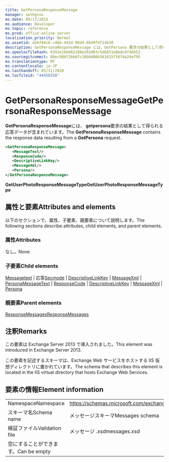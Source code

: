```yaml
---
title: GetPersonaResponseMessage
manager: sethgros
ms.date: 09/17/2015
ms.audience: Developer
ms.topic: reference
ms.prod: office-online-server
localization_priority: Normal
ms.assetid: a5bf44c6-c46b-442d-98d4-8b49fdf14b30
description: GetPersonaResponseMessage には、GetPersona 要求の結果として得られる応答データが含まれています。
ms.openlocfilehash: 6391e1b6682180e292d03c5db651e8edc6f46b52
ms.sourcegitcommit: 88ec988f2bb67c1866d06b361615f3674a24e795
ms.translationtype: MT
ms.contentlocale: ja-JP
ms.lasthandoff: 05/31/2020
ms.locfileid: "44458328"
---
```

# <a name="getpersonaresponsemessage"></a><span data-ttu-id="3ddd1-103">GetPersonaResponseMessage</span><span class="sxs-lookup"><span data-stu-id="3ddd1-103">GetPersonaResponseMessage</span></span>

<span data-ttu-id="3ddd1-104">**GetPersonaResponseMessage**には、 **getpersona**要求の結果として得られる応答データが含まれています。</span><span class="sxs-lookup"><span data-stu-id="3ddd1-104">The **GetPersonaResponseMessage** contains the response data resulting from a **GetPersona** request.</span></span> 
  
```XML
<GetPersonaResponseMessage>
   <MessageText/>
   <ResponseCode/>
   <DescriptiveLinkKey/>
   <MessageXml/>
   <Persona/>
</GetPersonaResponseMessage>
```

 <span data-ttu-id="3ddd1-105">**GetUserPhotoResponseMessageType**</span><span class="sxs-lookup"><span data-stu-id="3ddd1-105">**GetUserPhotoResponseMessageType**</span></span>
## <a name="attributes-and-elements"></a><span data-ttu-id="3ddd1-106">属性と要素</span><span class="sxs-lookup"><span data-stu-id="3ddd1-106">Attributes and elements</span></span>

<span data-ttu-id="3ddd1-107">以下のセクションで、属性、子要素、親要素について説明します。</span><span class="sxs-lookup"><span data-stu-id="3ddd1-107">The following sections describe attributes, child elements, and parent elements.</span></span>
  
### <a name="attributes"></a><span data-ttu-id="3ddd1-108">属性</span><span class="sxs-lookup"><span data-stu-id="3ddd1-108">Attributes</span></span>

<span data-ttu-id="3ddd1-109">なし。</span><span class="sxs-lookup"><span data-stu-id="3ddd1-109">None.</span></span>
  
### <a name="child-elements"></a><span data-ttu-id="3ddd1-110">子要素</span><span class="sxs-lookup"><span data-stu-id="3ddd1-110">Child elements</span></span>

<span data-ttu-id="3ddd1-111">[Messagetext](messagetext.md)  | 応答[Secmode](responsecode.md)  | [DescriptiveLinkKey](descriptivelinkkey.md)  | [MessageXml](messagexml.md)  | [Persona](persona.md)</span><span class="sxs-lookup"><span data-stu-id="3ddd1-111">[MessageText](messagetext.md) | [ResponseCode](responsecode.md) | [DescriptiveLinkKey](descriptivelinkkey.md) | [MessageXml](messagexml.md) | [Persona](persona.md)</span></span>
  
### <a name="parent-elements"></a><span data-ttu-id="3ddd1-112">親要素</span><span class="sxs-lookup"><span data-stu-id="3ddd1-112">Parent elements</span></span>

[<span data-ttu-id="3ddd1-113">ResponseMessages</span><span class="sxs-lookup"><span data-stu-id="3ddd1-113">ResponseMessages</span></span>](responsemessages.md)
  
## <a name="remarks"></a><span data-ttu-id="3ddd1-114">注釈</span><span class="sxs-lookup"><span data-stu-id="3ddd1-114">Remarks</span></span>

<span data-ttu-id="3ddd1-115">この要素は Exchange Server 2013 で導入されました。</span><span class="sxs-lookup"><span data-stu-id="3ddd1-115">This element was introduced in Exchange Server 2013.</span></span>
  
<span data-ttu-id="3ddd1-116">この要素を記述するスキーマは、Exchange Web サービスをホストする IIS 仮想ディレクトリに置かれています。</span><span class="sxs-lookup"><span data-stu-id="3ddd1-116">The schema that describes this element is located in the IIS virtual directory that hosts Exchange Web Services.</span></span>
  
## <a name="element-information"></a><span data-ttu-id="3ddd1-117">要素の情報</span><span class="sxs-lookup"><span data-stu-id="3ddd1-117">Element information</span></span>

|||
|:-----|:-----|
|<span data-ttu-id="3ddd1-118">Namespace</span><span class="sxs-lookup"><span data-stu-id="3ddd1-118">Namespace</span></span>  <br/> |https://schemas.microsoft.com/exchange/services/2006/messages  <br/> |
|<span data-ttu-id="3ddd1-119">スキーマ名</span><span class="sxs-lookup"><span data-stu-id="3ddd1-119">Schema name</span></span>  <br/> |<span data-ttu-id="3ddd1-120">メッセージスキーマ</span><span class="sxs-lookup"><span data-stu-id="3ddd1-120">Messages schema</span></span>  <br/> |
|<span data-ttu-id="3ddd1-121">検証ファイル</span><span class="sxs-lookup"><span data-stu-id="3ddd1-121">Validation file</span></span>  <br/> |<span data-ttu-id="3ddd1-122">メッセージ .xsd</span><span class="sxs-lookup"><span data-stu-id="3ddd1-122">messages.xsd</span></span>  <br/> |
|<span data-ttu-id="3ddd1-123">空にすることができます。</span><span class="sxs-lookup"><span data-stu-id="3ddd1-123">Can be empty</span></span>  <br/> ||
   

